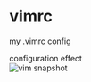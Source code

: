 # vimrc
my .vimrc config

configuration effect  
![vim snapshot](https://s31.postimg.org/6jajflx7f/vim_snapshot.png)
